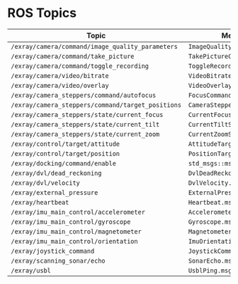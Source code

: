 # ROS Topics

| Topic | Message |
|-------|---------|
| `/exray/camera/command/image_quality_parameters` | `ImageQualityParameters.msg` |
| `/exray/camera/command/take_picture` | `TakePictureCommand.msg` |
| `/exray/camera/command/toggle_recording` | `ToggleRecordingCommand.msg` |
| `/exray/camera/video/bitrate` | `VideoBitrate.msg` |
| `/exray/camera/video/overlay` | `VideoOverlay.msg` |
| `/exray/camera_steppers/command/autofocus` | `FocusCommand.msg` |
| `/exray/camera_steppers/command/target_positions` | `CameraStepperParameters.msg` |
| `/exray/camera_steppers/state/current_focus` | `CurrentFocusStamped.msg` |
| `/exray/camera_steppers/state/current_tilt` | `CurrentTiltStamped.msg` |
| `/exray/camera_steppers/state/current_zoom` | `CurrentZoomStamped.msg` |
| `/exray/control/target/attitude` | `AttitudeTarget.msg` |
| `/exray/control/target/position` | `PositionTarget.msg` |
| `/exray/docking/command/enable` | `std_msgs::msg::Bool` |
| `/exray/dvl/dead_reckoning` | `DvlDeadReckoning.msg` |
| `/exray/dvl/velocity` | `DvlVelocity.msg` |
| `/exray/external_pressure` | `ExternalPressure.msg` |
| `/exray/heartbeat` | `Heartbeat.msg` |
| `/exray/imu_main_control/accelerometer` | `Accelerometer.msg` |
| `/exray/imu_main_control/gyroscope` | `Gyroscope.msg` |
| `/exray/imu_main_control/magnetometer` | `Magnetometer.msg` |
| `/exray/imu_main_control/orientation` | `ImuOrientation.msg` |
| `/exray/joystick_command` | `JoystickCommand.msg` |
| `/exray/scanning_sonar/echo` | `SonarEcho.msg` |
| `/exray/usbl` | `UsblPing.msg` |
